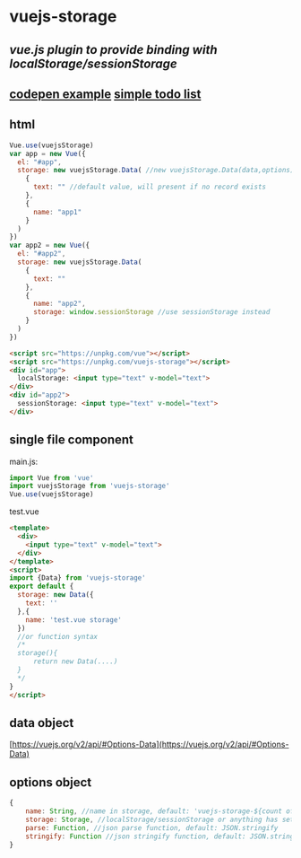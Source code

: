 vuejs-storage
==============
*vue.js plugin to provide binding with localStorage/sessionStorage*
--------------

[codepen example](https://codepen.io/maple3142/full/eGNMBK/)
[simple todo list](https://codepen.io/maple3142/full/MEagWw/)
-----------

html
-------------
```javascript
Vue.use(vuejsStorage)
var app = new Vue({
  el: "#app",
  storage: new vuejsStorage.Data( //new vuejsStorage.Data(data,options)
    {
      text: "" //default value, will present if no record exists
    },
    {
      name: "app1"
    }
  )
})
var app2 = new Vue({
  el: "#app2",
  storage: new vuejsStorage.Data(
    {
      text: ""
    },
    {
      name: "app2",
      storage: window.sessionStorage //use sessionStorage instead
    }
  )
})
```
```html
<script src="https://unpkg.com/vue"></script>
<script src="https://unpkg.com/vuejs-storage"></script>
<div id="app">
  localStorage: <input type="text" v-model="text">
</div>
<div id="app2">
  sessionStorage: <input type="text" v-model="text">
</div>
```

single file component
-----------------------
main.js:
```javascript
import Vue from 'vue'
import vuejsStorage from 'vuejs-storage'
Vue.use(vuejsStorage)
```
test.vue
```html
<template>
  <div>
    <input type="text" v-model="text">
  </div>
</template>
<script>
import {Data} from 'vuejs-storage'
export default {
  storage: new Data({
    text: ''
  },{
    name: 'test.vue storage'
  })
  //or function syntax
  /*
  storage(){
	  return new Data(....)
  }
  */
}
</script>
```

data object
-----------------
[https://vuejs.org/v2/api/#Options-Data](https://vuejs.org/v2/api/#Options-Data)

options object
-----------------
```javascript
{
	name: String, //name in storage, default: 'vuejs-storage-${count of }'
	storage: Storage, //localStorage/sessionStorage or anything has setItem/getItem, default: window.localStorage
	parse: Function, //json parse function, default: JSON.stringify
	stringify: Function //json stringify function, default: JSON.stringify
}
```